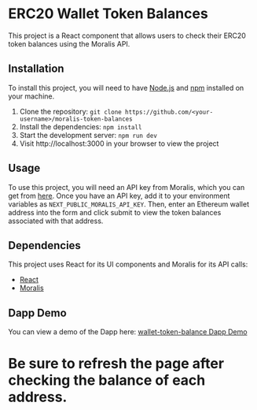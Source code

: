 # ERC20 Wallet Token Balances

This project is a React component that allows users to check their ERC20 token balances using the Moralis API.

## Installation

To install this project, you will need to have [Node.js](https://nodejs.org/en/) and [npm](https://www.npmjs.com/) installed on your machine.

1. Clone the repository: `git clone https://github.com/<your-username>/moralis-token-balances`
2. Install the dependencies: `npm install`
3. Start the development server: `npm run dev`
4. Visit http://localhost:3000 in your browser to view the project

## Usage

To use this project, you will need an API key from Moralis, which you can get from [here](https://dashboard.moralisweb3.com). Once you have an API key, add it to your environment variables as `NEXT_PUBLIC_MORALIS_API_KEY`. Then, enter an Ethereum wallet address into the form and click submit to view the token balances associated with that address.

## Dependencies

This project uses React for its UI components and Moralis for its API calls:

- [React](https://reactjs.org/)
- [Moralis](https://moralisweb3.com)

## Dapp Demo

You can view a demo of the Dapp here: [wallet-token-balance Dapp Demo](https://wallet-token-balances.vercel.app/)

# Be sure to refresh the page after checking the balance of each address.
